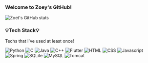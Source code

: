 ### Welcome to Zoey's GitHub!

![Zoet's GitHub stats](https://github-readme-stats.vercel.app/api?username=zoeyoon&theme=github_dark&show_icons=true)

<h3> 💡Tech Stack💡 </h3>

<p> Techs that I've used at least once! </p>

<p>
          <img alt="Python" src ="https://img.shields.io/badge/Python-3776AB.svg?&style=flat-square&logo=Python&logoColor=white"/> 
          <img alt="C" src ="https://img.shields.io/badge/C-659AD3.svg?&style=flat-square&logo=C&logoColor=white"/>
          <img alt="Java" src ="https://img.shields.io/badge/Java-fa981b.svg?&style=flat-square&logo=Java&logoColor=white"/>
          <img alt="C++" src ="https://img.shields.io/badge/C++-00599d.svg?&style=flat-square&logo=C++&logoColor=white"/>
          <img alt="Flutter" src ="https://img.shields.io/badge/Flutter-00c7fa.svg?&style=flat-square&logo=Flutter&logoColor=white"/>
          <img alt="HTML" src ="https://img.shields.io/badge/HTML-e54d26.svg?&style=flat-square&logo=HTML5&logoColor=white"/>
          <img alt="CSS" src ="https://img.shields.io/badge/CSS-0c73b8.svg?&style=flat-square&logo=CSS3&logoColor=white"/>
          <img alt="Javascript" src ="https://img.shields.io/badge/Javascript-e7a328.svg?&style=flat-square&logo=JavaScript&logoColor=white"/>
          <img alt="Spring" src ="https://img.shields.io/badge/Spring-6db23e.svg?&style=flat-square&logo=Spring&logoColor=white"/>
          <img alt="SQLite" src ="https://img.shields.io/badge/SpringBoot-003c58.svg?&style=flat-square&logo=SQLite&logoColor=white"/>
          <img alt="MySQL" src ="https://img.shields.io/badge/MySQL-004566.svg?&style=flat-square&logo=MySQL&logoColor=white"/>
          <img alt="Tomcat" src ="https://img.shields.io/badge/Tomcat-00599d.svg?&style=flat-square&logo=Apache Tomcat&logoColor=white"/>
          
</p>
